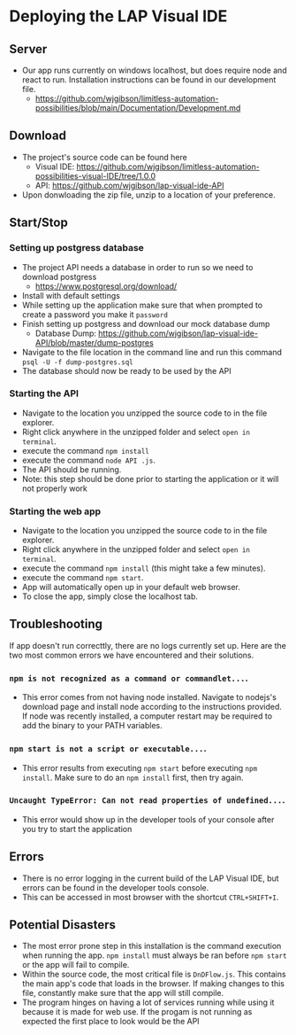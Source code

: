 # Deploying the LAP Visual IDE

## Server
- Our app runs currently on windows localhost, but does require node and react to run. Installation instructions can be found in our development file.
  - https://github.com/wjgibson/limitless-automation-possibilities/blob/main/Documentation/Development.md

## Download
- The project's source code can be found here
  - Visual IDE: https://github.com/wjgibson/limitless-automation-possibilities-visual-IDE/tree/1.0.0
  - API: https://github.com/wjgibson/lap-visual-ide-API
- Upon donwloading the zip file, unzip to a location of your preference.

## Start/Stop

### Setting up postgress database

- The project API needs a database in order to run so we need to download postgress
  - https://www.postgresql.org/download/
- Install with default settings
- While setting up the application make sure that when prompted to create a password you make it `password`
- Finish setting up postgress and download our mock database dump
  - Database Dump: https://github.com/wjgibson/lap-visual-ide-API/blob/master/dump-postgres
- Navigate to the file location in the command line and run this command `psql -U -f dump-postgres.sql`
- The database should now be ready to be used by the API

### Starting the API

- Navigate to the location you unzipped the source code to in the file explorer.
- Right click anywhere in the unzipped folder and select `open in terminal`.
- execute the command `npm install`
- execute the command `node API .js`.
- The API should be running.
- Note: this step should be done prior to starting the application or it will not properly work

### Starting the web app

- Navigate to the location you unzipped the source code to in the file explorer.
- Right click anywhere in the unzipped folder and select `open in terminal`.
- execute the command `npm install` (this might take a few minutes).
- execute the command `npm start`.
- App will automatically open up in your default web browser.
- To close the app, simply close the localhost tab.

## Troubleshooting
If app doesn't run correcttly, there are no logs currently set up. Here are the two most common errors we have encountered and their solutions.
### `npm is not recognized as a command or commandlet...`.
- This error comes from not having node installed. Navigate to nodejs's download page and install node according to the instructions provided. If node was recently installed, a computer restart may be required to add the binary to your PATH variables.
### `npm start is not a script or executable...`.
- This error results from executing `npm start` before executing `npm install`. Make sure to do an `npm install` first, then try again.
### `Uncaught TypeError: Can not read properties of undefined...`.
- This error would show up in the developer tools of your console after you try to start the application

## Errors
- There is no error logging in the current build of the LAP Visual IDE, but errors can be found in the developer tools console.
- This can be accessed in most browser with the shortcut `CTRL+SHIFT+I`.

## Potential Disasters
- The most error prone step in this installation is the command execution when running the app. `npm install` must always be ran before `npm start` or the app will fail to compile.
- Within the source code, the most critical file is `DnDFlow.js`. This contains the main app's code that loads in the browser. If making changes to this file, constantly make sure that the app will still compile.
- The program hinges on having a lot of services running while using it because it is made for web use. If the progam is not running as expected the first place to look would be the API
